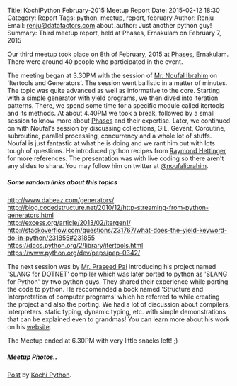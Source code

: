 Title: KochiPython February-2015 Meetup Report
Date: 2015-02-12 18:30 
Category: Report
Tags: python, meetup, report, february
Author: Renju
Email: renju@datafactors.com
about_author: Just another python guy!
Summary: Third meetup report, held at Phases, Ernakulam on February 7, 2015


Our third meetup took place on 8th of February, 2015 at <a href="http://phases.dk/en/" target="_blank" title="Phases.dk">Phases</a>, Ernakulam. There were around 40 people who participated in the event.

The meeting began at 3.30PM with the session of <a href="http://nibrahim.net.in" target="_blank" title="Noufal Ibrahim">Mr. Noufal Ibrahim</a> on 'Itertools and Generators'. The session went ballistic in a matter of minutes. The topic was quite advanced as well as informative to the core. Starting with a simple generator with yield programs, we then dived into iteration patterns. There, we spend some time for a specific module called itertools and its methods.  At about 4.40PM we took a break, followed by a small session to know more about <a href="http://phases.dk/en/" target="_blank" title="Phases.dk">Phases</a> and their expertise. Later, we continued on with Noufal's session by discussing collections, GIL, Gevent, Coroutine, subroutine, parallel processing, concurrency and a whole lot of stuffs. Noufal is just fantastic at what he is doing and we rant him out with lots tough of questions. He introduced python recipes from <a href="https://twitter.com/raymondh" target="_blank" title="Raymond Hettinger">Raymond Hettinger</a> for more references. The presentation was with live coding so there aren't any slides to share. You may follow him on twitter at <a href="https://twitter.com/noufalibrahim" target="_blank" title="Noufal Ibrahim">@noufalibrahim</a>.

##### Some random links about this topics
<a href="http://www.dabeaz.com/generators/" target="_blank" >http://www.dabeaz.com/generators/</a> </br>
<a href="http://blog.codedstructure.net/2010/12/http-streaming-from-python-generators.html" target="_blank" >http://blog.codedstructure.net/2010/12/http-streaming-from-python-generators.html</a> </br>
<a href="http://excess.org/article/2013/02/itergen1/" target="_blank" >http://excess.org/article/2013/02/itergen1/</a> </br>
<a href="http://stackoverflow.com/questions/231767/what-does-the-yield-keyword-do-in-python/231855#231855" target="_blank" >http://stackoverflow.com/questions/231767/what-does-the-yield-keyword-do-in-python/231855#231855</a> </br>
<a href="https://docs.python.org/2/library/itertools.html " target="_blank" >https://docs.python.org/2/library/itertools.html </a> </br>
<a href="https://www.python.org/dev/peps/pep-0342/" target="_blank" >https://www.python.org/dev/peps/pep-0342/</a>   </br>
    

The next session was by <a href="https://twitter.com/praseed3point14" title="Praseed Pai" target="_blank">Mr. Praseed Pai</a> introducing his project named 'SLANG for DOTNET' compiler which was later ported to python as 'SLANG for Python' by two python guys. They shared their experience while porting the code to python. He reccomended a book named 'Structure and Interpretation of computer programs' which he referred to while creating the project and also the porting. We had a lot of discussion about compilers, interpreters, static typing, dynamic typing, etc. with simple demonstrations that can be explained even to grandmas! You can learn more about his work on his <a href="http://praseedp.blogspot.in/" target="_blank" title="Praseed Pai">website</a>.


The Meetup ended at 6.30PM with very little snacks left! ;) 




##### Meetup Photos..
<div id="fb-root"></div> <script>(function(d, s, id) { var js, fjs = d.getElementsByTagName(s)[0]; if (d.getElementById(id)) return; js = d.createElement(s); js.id = id; js.src = "//connect.facebook.net/en_US/all.js#xfbml=1"; fjs.parentNode.insertBefore(js, fjs); }(document, 'script', 'facebook-jssdk'));</script><div class="fb-post" data-href="https://www.facebook.com/media/set/?set=a.917776631589056.1073741831.865526293480757&amp;type=1" data-width="466"><div class="fb-xfbml-parse-ignore"><a href="https://www.facebook.com/media/set/?set=a.917776631589056.1073741831.865526293480757&amp;type=1">Post</a> by <a href="https://www.facebook.com/KochiPython">Kochi Python</a>.</div></div>